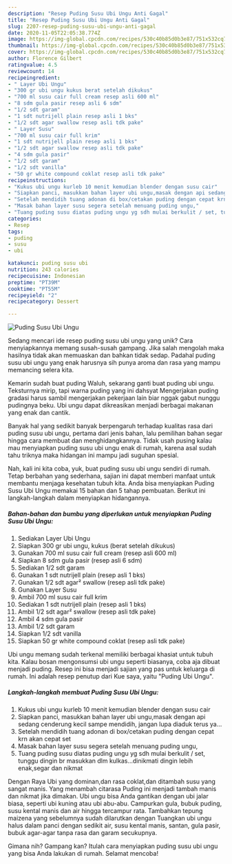 ```yaml
---
description: "Resep Puding Susu Ubi Ungu Anti Gagal"
title: "Resep Puding Susu Ubi Ungu Anti Gagal"
slug: 2207-resep-puding-susu-ubi-ungu-anti-gagal
date: 2020-11-05T22:05:38.774Z
image: https://img-global.cpcdn.com/recipes/530c40b85d0b3e87/751x532cq70/puding-susu-ubi-ungu-foto-resep-utama.jpg
thumbnail: https://img-global.cpcdn.com/recipes/530c40b85d0b3e87/751x532cq70/puding-susu-ubi-ungu-foto-resep-utama.jpg
cover: https://img-global.cpcdn.com/recipes/530c40b85d0b3e87/751x532cq70/puding-susu-ubi-ungu-foto-resep-utama.jpg
author: Florence Gilbert
ratingvalue: 4.5
reviewcount: 14
recipeingredient:
- " Layer Ubi Ungu"
- "300 gr ubi ungu kukus berat setelah dikukus"
- "700 ml susu cair full cream resep asli 600 ml"
- "8 sdm gula pasir resep asli 6 sdm"
- "1/2 sdt garam"
- "1 sdt nutrijell plain resep asli 1 bks"
- "1/2 sdt agar swallow resep asli tdk pake"
- " Layer Susu"
- "700 ml susu cair full krim"
- "1 sdt nutrijell plain resep asli 1 bks"
- "1/2 sdt agar swallow resep asli tdk pake"
- "4 sdm gula pasir"
- "1/2 sdt garam"
- "1/2 sdt vanilla"
- "50 gr white compound coklat resep asli tdk pake"
recipeinstructions:
- "Kukus ubi ungu kurleb 10 menit kemudian blender dengan susu cair"
- "Siapkan panci, masukkan bahan layer ubi ungu,masak dengan api sedang cenderung kecil sampe mendidih, jangan lupa diaduk terus ya..."
- "Setelah mendidih tuang adonan di box/cetakan puding dengan cepat krn akan cepat set"
- "Masak bahan layer susu segera setelah menuang puding ungu,"
- "Tuang puding susu diatas puding ungu yg sdh mulai berkulit / set, tunggu dingin br masukkan dlm kulkas...dinikmati dingin lebih enak,segar dan nikmat"
categories:
- Resep
tags:
- puding
- susu
- ubi

katakunci: puding susu ubi 
nutrition: 243 calories
recipecuisine: Indonesian
preptime: "PT39M"
cooktime: "PT55M"
recipeyield: "2"
recipecategory: Dessert

---
```



![Puding Susu Ubi Ungu](https://img-global.cpcdn.com/recipes/530c40b85d0b3e87/751x532cq70/puding-susu-ubi-ungu-foto-resep-utama.jpg)

Sedang mencari ide resep puding susu ubi ungu yang unik? Cara menyiapkannya memang susah-susah gampang. Jika salah mengolah maka hasilnya tidak akan memuaskan dan bahkan tidak sedap. Padahal puding susu ubi ungu yang enak harusnya sih punya aroma dan rasa yang mampu memancing selera kita.

Kemarin sudah buat puding Waluh, sekarang ganti buat puding ubi ungu. Teksturnya mirip, tapi warna puding yang ini dahsyat Mengerjakan puding gradasi harus sambil mengerjakan pekerjaan lain biar nggak gabut nunggu pudingnya beku. Ubi ungu dapat dikreasikan menjadi berbagai makanan yang enak dan cantik.

Banyak hal yang sedikit banyak berpengaruh terhadap kualitas rasa dari puding susu ubi ungu, pertama dari jenis bahan, lalu pemilihan bahan segar hingga cara membuat dan menghidangkannya. Tidak usah pusing kalau mau menyiapkan puding susu ubi ungu enak di rumah, karena asal sudah tahu triknya maka hidangan ini mampu jadi suguhan spesial.


Nah, kali ini kita coba, yuk, buat puding susu ubi ungu sendiri di rumah. Tetap berbahan yang sederhana, sajian ini dapat memberi manfaat untuk membantu menjaga kesehatan tubuh kita. Anda bisa menyiapkan Puding Susu Ubi Ungu memakai 15 bahan dan 5 tahap pembuatan. Berikut ini langkah-langkah dalam menyiapkan hidangannya.

<!--inarticleads1-->

##### Bahan-bahan dan bumbu yang diperlukan untuk menyiapkan Puding Susu Ubi Ungu:

1. Sediakan  Layer Ubi Ungu
1. Siapkan 300 gr ubi ungu, kukus (berat setelah dikukus)
1. Gunakan 700 ml susu cair full cream (resep asli 600 ml)
1. Siapkan 8 sdm gula pasir (resep asli 6 sdm)
1. Sediakan 1/2 sdt garam
1. Gunakan 1 sdt nutrijell plain (resep asli 1 bks)
1. Gunakan 1/2 sdt agar² swallow (resep asli tdk pake)
1. Gunakan  Layer Susu
1. Ambil 700 ml susu cair full krim
1. Sediakan 1 sdt nutrijell plain (resep asli 1 bks)
1. Ambil 1/2 sdt agar² swallow (resep asli tdk pake)
1. Ambil 4 sdm gula pasir
1. Ambil 1/2 sdt garam
1. Siapkan 1/2 sdt vanilla
1. Siapkan 50 gr white compound coklat (resep asli tdk pake)


Ubi ungu memang sudah terkenal memiliki berbagai khasiat untuk tubuh kita. Kalau bosan mengonsumsi ubi ungu seperti biasanya, coba aja dibuat menjadi puding. Resep ini bisa menjadi sajian yang pas untuk keluarga di rumah. Ini adalah resep penutup dari Kue saya, yaitu &#34;Puding Ubi Ungu&#34;. 

<!--inarticleads2-->

##### Langkah-langkah membuat Puding Susu Ubi Ungu:

1. Kukus ubi ungu kurleb 10 menit kemudian blender dengan susu cair
1. Siapkan panci, masukkan bahan layer ubi ungu,masak dengan api sedang cenderung kecil sampe mendidih, jangan lupa diaduk terus ya...
1. Setelah mendidih tuang adonan di box/cetakan puding dengan cepat krn akan cepat set
1. Masak bahan layer susu segera setelah menuang puding ungu,
1. Tuang puding susu diatas puding ungu yg sdh mulai berkulit / set, tunggu dingin br masukkan dlm kulkas...dinikmati dingin lebih enak,segar dan nikmat


Dengan Raya Ubi yang dominan,dan rasa coklat,dan ditambah susu yang sangat manis. Yang menambah citarasa Puding ini menjadi tambah manis dan nikmat jika dimakan. Ubi ungu bisa Anda gantikan dengan ubi jalar biasa, seperti ubi kuning atau ubi abu-abu. Campurkan gula, bubuk puding, susu kental manis dan air hingga tercampur rata. Tambahkan tepung maizena yang sebelumnya sudah dilarutkan dengan Tuangkan ubi ungu halus dalam panci dengan sedikit air, susu kental manis, santan, gula pasir, bubuk agar-agar tanpa rasa dan garam secukupnya. 

Gimana nih? Gampang kan? Itulah cara menyiapkan puding susu ubi ungu yang bisa Anda lakukan di rumah. Selamat mencoba!
